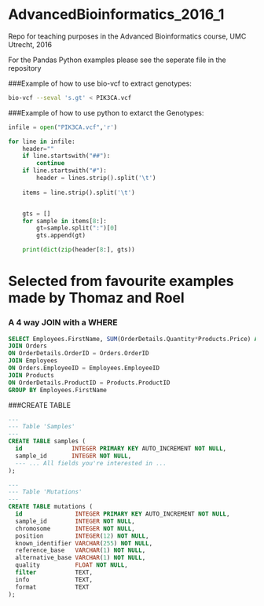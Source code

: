 # AdvancedBioinformatics_2016_1
Repo for teaching purposes in the Advanced Bioinformatics course, UMC Utrecht, 2016


For the Pandas Python examples please see the seperate file in the repository

###Example of how to use bio-vcf to extract genotypes:
```bash
bio-vcf --seval 's.gt' < PIK3CA.vcf
```

###Example of how to use python to extarct the Genotypes:
```python
infile = open("PIK3CA.vcf",'r')

for line in infile:
	header=""
	if line.startswith("##"):
		continue
	if line.startswith("#"):
		header = lines.strip().split('\t')
		
	items = line.strip().split('\t')


	gts = []
	for sample in items[8:]:
		gt=sample.split(":")[0]
		gts.append(gt)

	print(dict(zip(header[8:], gts))
```

# Selected from favourite examples made by Thomaz and Roel
### A 4 way JOIN with a WHERE
```sql
SELECT Employees.FirstName, SUM(OrderDetails.Quantity*Products.Price) AS CASH FROM OrderDetails
JOIN Orders
ON OrderDetails.OrderID = Orders.OrderID
JOIN Employees
ON Orders.EmployeeID = Employees.EmployeeID
JOIN Products
ON OrderDetails.ProductID = Products.ProductID
GROUP BY Employees.FirstName
```

###CREATE TABLE
```sql
---
--- Table 'Samples'
---
CREATE TABLE samples (
  id              INTEGER PRIMARY KEY AUTO_INCREMENT NOT NULL,
  sample_id       INTEGER NOT NULL,
  --- ... All fields you're interested in ...
);

---
--- Table 'Mutations'
---
CREATE TABLE mutations (
  id               INTEGER PRIMARY KEY AUTO_INCREMENT NOT NULL,
  sample_id        INTEGER NOT NULL,
  chromosome       INTEGER NOT NULL,
  position         INTEGER(12) NOT NULL,
  known_identifier VARCHAR(255) NOT NULL,
  reference_base   VARCHAR(1) NOT NULL,
  alternative_base VARCHAR(1) NOT NULL,
  quality          FLOAT NOT NULL,
  filter           TEXT,
  info             TEXT,
  format           TEXT
);
```
